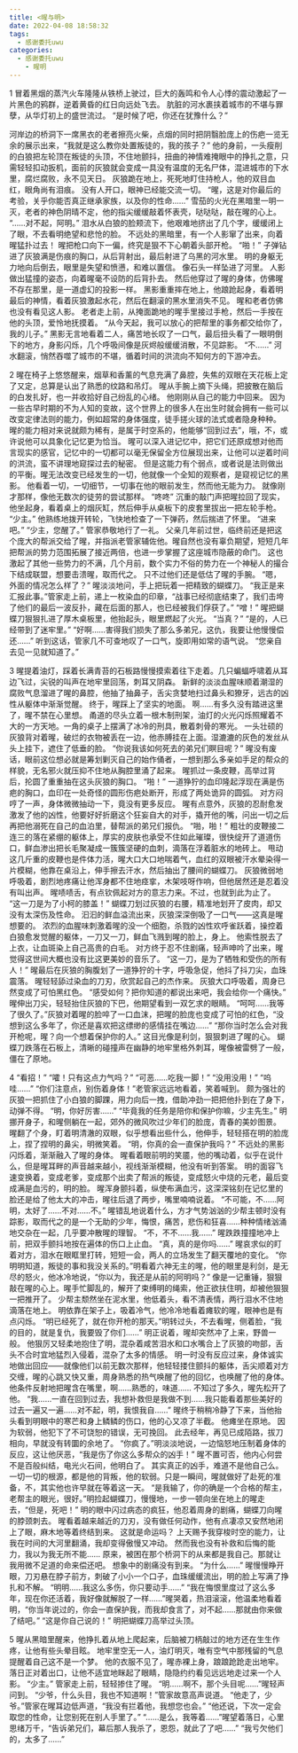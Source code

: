 ```yaml
---
title: <暒与明>
date: 2022-04-08 18:58:32
tags:
  - 感谢委托uwu
categories:
  - 感谢委托uwu
    - 暒明
---
```

1
冒着黑烟的蒸汽火车隆隆从铁桥上驶过，巨大的轰鸣和令人心悸的震动激起了一片黑色的鸦群，逆着黄昏的红日向远处飞去。
肮脏的河水裹挟着城市的不堪与罪孽，从华灯初上的盛世流过。
“是时候了吧，你还在犹豫什么？”
<!-- more -->
河岸边的桥洞下一席黑衣的老者擦亮火柴，点烟的同时把阴翳脸庞上的伤疤一览无余的展示出来，“我就是这么教你处置叛徒的，我的孩子？”
他的身前，一头瘦削的白狼把左轮顶在叛徒的头顶，不住地颤抖，扭曲的神情难掩眼中的挣扎之意，只需轻轻扣动扳机，面前的灰狼就会变成一具没有温度的无名尸体，混进城市的下水里，腐烂腐败，永不见天日。
灰狼跪在地上，死死地盯住持枪人，他的双目血红，眼角尚有泪痕。
没有人开口，眼神已经能交流一切。
“暒，这是对你最后的考验，关乎你能否真正继承家族，以及你的性命……”
雪茄的火光在黑暗里一明一灭，老者的神色阴晴不定，他的指尖缓缓敲着怀表壳，哒哒哒，敲在暒的心上。
“……对不起，阿明。”
泪水从白狼的脸颊流下，他艰难地挤出了几个字，缓缓闭上了眼，不去看明绝望和悲怆的脸。
不远处的黑暗里，有一个人影窜了出来，向着暒猛扑过去！
暒把枪口向下一偏，终究是狠不下心朝着头部开枪。
“啪！”
子弹钻进了灰狼满是伤痕的胸口，从后背射出，最后射进了乌黑的河水里。
明的身躯无力地向后倒去，眼里是失望和愤懑，和难以置信。
像石头一样坠进了河里。
人影做出猛撞的姿态，向着暒毫不设防的后背扑去。
然后他穿过了暒的身体，仿佛暒不存在那里，是一道虚幻的投影一样。
黑影重重摔在地上，他踉跄起身，看着明最后的神情，看着灰狼激起水花，然后在翻滚的黑水里消失不见。
暒和老者仿佛也没有看见这人影。
老者走上前，从掩面跪地的暒手里接过手枪，然后一手按在他的头顶，爱怜地抚摸着。
“从今天起，我可以放心的把帮里的事务都交给你了，我的儿子。”
黑影无言地看着二人，痛苦地长叹了一口气，最后扭头看了一眼明倒下的地方，身影闪烁，几个呼吸间像是灰烬般缓缓消散，不见踪影。
“不……”
河水翻滚，悄然吞噬了城市的不堪，循着时间的洪流向不知何方的下游冲去。

2
暒在椅子上悠悠醒来，烟草和香薰的气息充满了鼻腔，失焦的双眼在天花板上定了又定，总算是认出了熟悉的纹路和吊灯。
暒从手腕上摘下头绳，把披散在脑后的白发扎好，也一并收拾好自己纷乱的心绪。
他刚刚从自己的能力中回来。
因为一些古早时期的不为人知的变故，这个世界上的很多人在出生时就会拥有一些可以改变定律法则的能力，例如超常的身体强度，徒手搓火球的法式或者隐身种种。
暒的能力相对来说就颇为稀有，是属于时空系的，他能够“回到过去”，哦，不，或许说他可以具象化记忆更为恰当。
暒可以深入进记忆中，把它们还原成想对他而言现实的感官，记忆中的一切都可以毫无保留全方位展现出来，让他可以逆着时间的洪流，蛮不讲理地窥探过去的秘密。
但是这能力有个弱点，或者说是法则做出的平衡。暒无法改变已经发生的一切，他就像一个全知的观察者，是窥视记忆的黑影。
他看着一切，一切细节，一切事在他的眼前发生，然而他无能为力。
就像刚才那样，像他无数次的徒劳的尝试那样。
“咚咚”
沉重的敲门声把暒拉回了现实，他坐起身，看着桌上的烟灰缸，然后伸手从桌板下的皮套里拔出一把左轮手枪。
“少主。”
他熟练地拨开转轮，飞快地检查了一下弹药，然后揣进了怀里。
“进来吧。”
“少主，您醒了。”
管家恭敬地行了一礼。
父亲几年前过世，临终前还是把这个庞大的帮派交给了暒，并指派老管家辅佐他。暒自然也没有辜负期望，短短几年把帮派的势力范围拓展了接近两倍，也进一步掌握了这座城市隐蔽的命门。
这也激起了其他一些势力的不满，几个月前，数个实力不俗的势力在一个神秘人的撮合下结成联盟，想要击溃暒，取而代之。
只不过他们还是低估了暒的手腕。
“嗯，外面的情况怎么样了？”
暒淡淡地问，手上把玩着一把精致的蝴蝶刀。
“我正是来汇报此事。”管家走上前，递上一枚染血的印章，“战事已经彻底结束了，我们击垮了他们的最后一波反扑，藏在后面的那人，也已经被我们俘获了。”
“噌！”
暒把蝴蝶刀狠狠扎进了厚木桌板里，他抬起头，眼里燃起了火光。
“当真？”
“是的，人已经带到了迷牢里。”
“好啊……害得我们损失了那么多弟兄，这仇，我要让他慢慢偿还……”
听到这话，管家几不可查地叹了一口气，旋即用如常的语气说。
“您亲自去见一见就知道了。”

3
暒提着油灯，踩着长满青苔的石板路慢慢摸索着往下走着。几只蝙蝠呼啸着从耳边飞过，尖锐的叫声在地牢里回荡，刺耳又阴森。
新鲜的淡淡血腥味顺着潮湿的腐败气息溜进了暒的鼻腔，他抽了抽鼻子，舌尖贪婪地扫过鼻头和獠牙，远古的凶性从躯体中渐渐觉醒。
终于，暒踩上了坚实的地面。
啊……有多久没有踏进这里了，暒不禁在心里想。
甬道的尽头立着一根木制刑架，油灯的火光闪烁照耀着不大的一方天地。一角的桌子上摆满了冰冷的刑具，散着刺骨的寒光。
一头壮硕的灰狼背对着暒，破烂的衣物被丢在一边，他赤膊挂在上面。湿漉漉的灰色的发丝从头上挂下，遮住了低垂的脸。
“你说我该如何死去的弟兄们瞑目呢？”
暒没有废话，眼前这位想必就是筹划剿灭自己的始作俑者，一想到那么多亲如手足的帮众的样貌，无名邪火就压抑不住地从胸腔里涌了起来。
暒抓过一条皮鞭，高举过背后，抡圆了重重抽在这头灰狼的胸口。
“啪！”
一道狰狞的血印隆起浮现在满是伤疤的胸口，血印在一处奇怪的圆形伤疤处断开，形成了两处诡异的圆弧。
对方闷哼了一声，身体微微抽动一下，竟没有更多反应。
暒有点意外，灰狼的忍耐愈发激发了他的凶性，他要好好折磨这个狂妄自大的对手，撬开他的嘴，问出一切之后再把他溺死在自己的血泊里，替帮派的弟兄们报仇。
“啪，啪！”
粗壮的皮鞭接二连三的落在紧绷的躯体上，厚实的皮肤也承受不住如此璀璨，很快绽开了道道伤口，鲜血渗出把长毛聚凝成一簇簇坚硬的血刺，滴落在浮着脏水的地砖上。
甩动这几斤重的皮鞭也是件体力活，暒大口大口地喘着气，血红的双眼被汗水晕染得一片模糊，他靠在桌沿上，伸手擦去汗水，然后抽出了腰间的蝴蝶刀。
灰狼微弱地呼吸着，剧烈地疼痛让他浑身都不住地痉挛，木架吱呀作响，但他居然还是忍着没有叫出声。
暒啧啧舌，有点钦佩起对方的意志力来。不过，也就到此为止了。
“这一刀是为了小柯的膝盖！”
蝴蝶刀划过灰狼的右腰，精准地划开了皮肉，却又没有太深伤及性命。
汩汩的鲜血溢流出来，灰狼深深倒吸了一口气——这真是暒想要的。
浓烈的血腥味刺激着暒的没一个细胞，杀戮的凶性欢呼雀跃着，操控着白狼愈发觉醒的躯体，一刀又一刀，鲜血飞溅到暒的脸上，身上。
他索性脱去了上衣，让血斑染上自己高贵的白毛。
对方终于忍不住剧痛，轻声呻吟了出来，暒觉得这世间大概也没有比这更美妙的音乐了。
“这一刀，是为了牺牲和受伤的所有人！”
暒最后在灰狼的胸腹划了一道狰狞的十字，呼吸急促，他抖了抖刀尖，血珠震落。
暒轻轻舔过染血的刀刃，欣赏起自己的杰作来。
灰狼大口呼吸着，周身已然变成了可怕黑红色。
“感受如何？把你知道的都说出来吧，我会给你一个痛快。”
暒伸出刀尖，轻轻抬住灰狼的下巴，他期望看到一双乞求的眼睛。
“呵呵……我等了很久了。”灰狼对着暒的脸啐了一口血沫，把暒的脸庞也变成了可怕的红色，“没想到这么多年了，你还是喜欢把这缥缈的感情挂在嘴边……”
“那你当时怎么会对我开枪呢，暒？向一个想着保护你的人。”
这目光像是利剑，狠狠刺进了暒的心。
蝴蝶刀跌落在石板上，清晰的碰撞声在幽静的地牢里格外刺耳，暒像被雷劈了一般，僵在了原地。

4
“看招！”
“嚯！只有这点力气吗？”
“可恶……吃我一脚！”
“没用没用！”
“呜哇……”
“你们注意点，别伤着身体！”老管家远远地看着，笑着喊到。
颇为强壮的灰狼一把抓住了小白狼的脚踝，用力向后一拽，借助冲劲一把把他扑到在了身下，动弹不得。
“明，你好厉害……”
“毕竟我的任务是陪你和保护你嘛，少主先生。”
明挪开身子，和暒侧躺在一起，郊外的微风吹过少年们的脸庞，青春的美妙图景。
暒翻了个身，盯着明清澈的双眼，似乎想看出些什么，他伸手，轻轻搭在明的脸庞上，捏了捏明的鼻尖，明微笑着。
“明，你真的会一直保护我吗？”
不远处的黑影闪烁着，渐渐融入了暒的身体。
暒看着眼前明的笑靥，他的嘴动着，似乎在说什么，但是暒耳畔的声音越来越小，视线渐渐模糊，他没有听到答案。
明的面容飞速变换着，变成老爹，变成那个出卖了帮派的叛徒，变成怒火中烧的元老，最后变成满是血污的，明的脸。
暒浑身颤抖着，纵使布满血污，这深深铭刻在记忆里的脸还是给了他太大的冲击，暒往后退了两步，嘴里喃喃说着。
“不可能，不……阿明，太好了……不对……不。”
暒错乱地说着什么，方才气势汹汹的少帮主顿时没有踪影，取而代之的是一个无助的少年，悔恨，痛苦，悲伤和狂喜……种种情绪汹涌地交杂在一起，几乎要冲散暒的理智。
“不，不不……我……”
暒跌跌撞撞地冲上前，把双手颤抖地按在遍体的伤口上止血。
“真，真的是你吗……”
暒哀求似的盯着对方，泪水在眼眶里打转，短短一会，两人的立场发生了翻天覆地的变化。
“你明明知道，叛徒的事和我没关系的。”明看着六神无主的暒，他的眼里是利剑，是无尽的怒火，他冰冷地说，“你以为，我还是从前的阿明吗？”
像是一记重锤，狠狠敲在暒的心上。暒手忙脚乱的，解开了束缚明的绳索，他正欲扶住明，却被他狠狠一把推开了。
少帮主颓然坐在泥水里，他低着头，看不清表情，两行泪水不住地滴落在地上。
明依靠在架子上，吸着冷气，他冷冷地看着瘫软的暒，眼神也是有点闪烁。
“明已经死了，就在你开枪的那天。”明转过头，不去看暒，侧着脸，“我的目的，就是复仇，我要毁了你们……”
明正说着，暒却突然冲了上来，野兽一般。
他狠厉又轻柔地抱住了明，混杂着咸苦泪水和口水嘴合上了灰狼的吻部，舌头不合时宜地猛烈入侵着，混杂了太多的情感。
明一时没有反应过来，身体诚实地做出回应——就像他们以前无数次那样，他轻轻搂住颤抖的躯体，舌尖顺着对方交缠，暒的心跳又快又重，周身熟悉的热气唤醒了他的回忆，也唤醒了他的身体。
他条件反射地把暒含在嘴里，啊……熟悉的，味道……
不知过了多久，暒先松开了他。
“我……一直在回到过去，我想补救但是我做不到……我只能看着那些美好的过去一遍又一遍……对不起，明，我恨我自……”
暒终于稍稍冷静了下来，当他抬头看到明眼中的寒芒和身上鳞鳞的伤口，他的心又凉了半截。
他瘫坐在原地。
因为软弱，他犯下了不可饶恕的错误，无可挽回。
此去经年，再见已成陌路，拔刀相向，早就没有转圜的余地了。
“你疯了。”明淡淡地说，一边恼怒地压制着身体的反应，这让他厌恶，“我是伤了你这么多帮众的凶手！”
暒不置可否，他内心何尝不是百般纠结，电光火石间，他明白了。
其实真正的凶手，难道不是他自己么。一切一切的根源，都是他的背叛，他的软弱。只是一瞬间，暒就做好了赴死的准备，不，其实他也许早就在等着这一天。
“是我输了，你的确是一个合格的帮主，老帮主的眼光，很好。”明捡起蝴蝶刀，慢慢地，一步一顿向坐在地上的暒走去，“但是，死吧！”
明的眼中闪过病态的疯狂，他忍着周身的剧痛，蝴蝶刀向暒的脖颈刺去。
暒看着越来越近的刀刃，没有做任何动作，他有点凄凉又安然地闭上了眼，麻木地等着终结到来。
这就是命运吗？
上天赐予我穿梭时空的能力，让我在时间的大河里翻涌，我却变得傲慢又冲动。
然而我也没有补救和后悔的能力，我以为我无所不能……
原来，被困在那个桥洞下的从来都是我自己。那就让我用微不足道的命来偿还吧。
想象中的剧痛没有到来。
“为什么……”
暒慢慢睁开眼，刀刃悬在脖子前方，刺破了小小一个口子，血珠缓缓流出，明的脸上写满了挣扎和不解。
“明明……我这么多伤，你只要动手……”
“我在悔恨里度过了这么多年，现在你还活着，我好像就解脱了一样……”暒哭着，热泪滚滚，他温柔地看着明，“你当年说过的，你会一直保护我，而我却食言了，对不起……那就由你来做了结吧。”
“这是你自己说的！”
明把蝴蝶刀高举过头顶。

5
暒从黑暗里醒来，他挣扎着从地上爬起来，后脑被刀柄敲过的地方还在生生作疼，让他有些头晕目眩。
地牢里空无一人，油灯明灭，唯有空气中那残留的气息提醒着自己这不是一个梦。
他的衣服不见了，暒赤裸上身，踉踉跄跄走出地牢。
落日正对着出口，让他不适宜地眯起了眼睛，隐隐约约看见远远地走过来一个人影。
“少主。”
管家走上前，轻轻掺住了暒。
“明……啊不，那个头目呢……”暒轻声问到。
“少爷，什么头目，我也不知道啊！”管家故意高声说道。
“他走了，少爷。”管家在暒耳边低声道，“我没有拦着他，我想您也会。”
“他还说，下次一定会取您的性命，让您别死在别人手里了。”
“……是么，我等着……”暒望着落日，心里思绪万千，“告诉弟兄们，幕后那人我杀了，恩怨，就此了了吧……”
“我亏欠他们的，太多了……”
